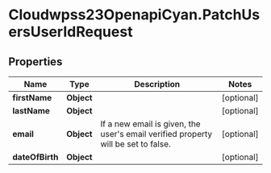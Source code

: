 # Cloudwpss23OpenapiCyan.PatchUsersUserIdRequest

## Properties

Name | Type | Description | Notes
------------ | ------------- | ------------- | -------------
**firstName** | **Object** |  | [optional] 
**lastName** | **Object** |  | [optional] 
**email** | **Object** | If a new email is given, the user&#39;s email verified property will be set to false. | [optional] 
**dateOfBirth** | **Object** |  | [optional] 


